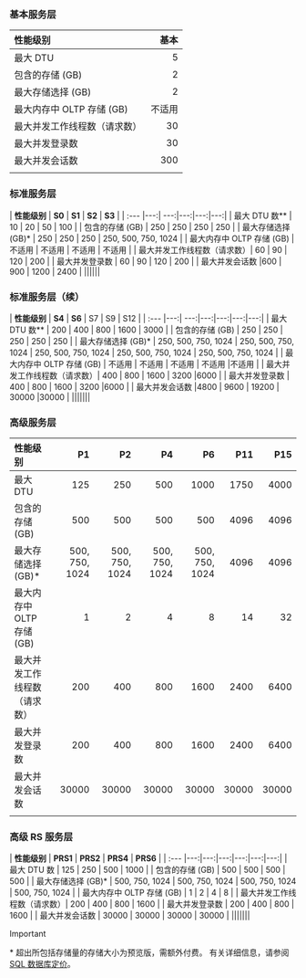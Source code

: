 <!--
Used in:
sql-database-performance-guidance.md 
sql-database-single-database-resources.md 
-->

### <a name="basic-service-tier"></a>基本服务层
| **性能级别** | **基本** |
| :--- | --: |
| 最大 DTU | 5 |
| 包含的存储 (GB) | 2 |
| 最大存储选择 (GB) | 2 |
| 最大内存中 OLTP 存储 (GB) |不适用 |
| 最大并发工作线程数（请求数） | 30 |
| 最大并发登录数 | 30 |
| 最大并发会话数 | 300 |
|||

### <a name="standard-service-tier"></a>标准服务层
| **性能级别** | **S0** | **S1** | **S2** | **S3** |
| :--- |---:| ---:|---:|---:|---:|
| 最大 DTU 数** | 10 | 20 | 50 | 100 |
| 包含的存储 (GB) | 250 | 250 | 250 | 250 |
| 最大存储选择 (GB)* | 250 | 250 | 250 | 250, 500, 750, 1024 |
| 最大内存中 OLTP 存储 (GB) | 不适用 | 不适用 | 不适用 | 不适用 |
| 最大并发工作线程数（请求数）| 60 | 90 | 120 | 200 |
| 最大并发登录数 | 60 | 90 | 120 | 200 |
| 最大并发会话数 |600 | 900 | 1200 | 2400 |
||||||

### <a name="standard-service-tier-continued"></a>标准服务层（续）
| **性能级别** | **S4** | **S6** | S7 | S9 | S12 |
| :--- |---:| ---:|---:|---:|---:|---:|
| 最大 DTU 数** | 200 | 400 | 800 | 1600 | 3000 |
| 包含的存储 (GB) | 250 | 250 | 250 | 250 | 250 |
| 最大存储选择 (GB)* | 250, 500, 750, 1024 | 250, 500, 750, 1024 | 250, 500, 750, 1024 | 250, 500, 750, 1024 | 250, 500, 750, 1024 |
| 最大内存中 OLTP 存储 (GB) | 不适用 | 不适用 | 不适用 | 不适用 |不适用 |
| 最大并发工作线程数（请求数）| 400 | 800 | 1600 | 3200 |6000 |
| 最大并发登录数 | 400 | 800 | 1600 | 3200 |6000 |
| 最大并发会话数 |4800 | 9600 | 19200 | 30000 |30000 |
|||||||

### <a name="premium-service-tier"></a>高级服务层 
| **性能级别** | **P1** | **P2** | **P4** | **P6** | **P11** | **P15** | 
| :--- |---:|---:|---:|---:|---:|---:|
| 最大 DTU | 125 | 250 | 500 | 1000 | 1750 | 4000 |
| 包含的存储 (GB) | 500 | 500 | 500 | 500 | 4096 | 4096 |
| 最大存储选择 (GB)* | 500, 750, 1024 | 500, 750, 1024 | 500, 750, 1024 | 500, 750, 1024 | 4096 | 4096 |
| 最大内存中 OLTP 存储 (GB) | 1 | 2 | 4 | 8 | 14 | 32 |
| 最大并发工作线程数（请求数）| 200 | 400 | 800 | 1600 | 2400 | 6400 |
| 最大并发登录数 | 200 | 400 | 800 | 1600 | 2400 | 6400 |
| 最大并发会话数 | 30000 | 30000 | 30000 | 30000 | 30000 | 30000 |
|||||||

### <a name="premium-rs-service-tier"></a>高级 RS 服务层 
| **性能级别** | **PRS1** | **PRS2** | **PRS4** | **PRS6** |
| :--- |---:|---:|---:|---:|---:|---:|
| 最大 DTU 数 | 125 | 250 | 500 | 1000 |
| 包含的存储 (GB) | 500 | 500 | 500 | 500 |
| 最大存储选择 (GB)* | 500, 750, 1024 | 500, 750, 1024 | 500, 750, 1024 | 500, 750, 1024 |
| 最大内存中 OLTP 存储 (GB) | 1 | 2 | 4 | 8 |
| 最大并发工作线程数（请求数）| 200 | 400 | 800 | 1600 |
| 最大并发登录数 | 200 | 400 | 800 | 1600 |
| 最大并发会话数 | 30000 | 30000 | 30000 | 30000 |
|||||||

> [!IMPORTANT]
> \* 超出所包括存储量的存储大小为预览版，需额外付费。 有关详细信息，请参阅 [SQL 数据库定价](https://www.azure.cn/pricing/details/sql-database/)。 
>

